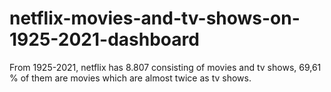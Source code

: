 # netflix-movies-and-tv-shows-on-1925-2021-dashboard
From 1925-2021, netflix has 8.807 consisting of movies and tv shows, 69,61 % of them are movies which are almost twice as tv shows.
